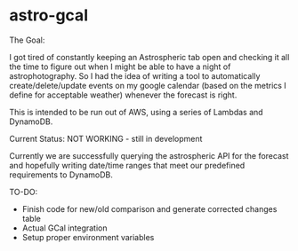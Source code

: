 # astro-gcal
The Goal:

I got tired of constantly keeping an Astrospheric tab open and checking it all the time to figure out when I might be able to have a night of astrophotography.  So I had the idea of writing a tool to automatically create/delete/update events on my google calendar (based on the metrics I define for acceptable weather) whenever the forecast is right.

This is intended to be run out of AWS, using a series of Lambdas and DynamoDB.


Current Status: NOT WORKING - still in development

Currently we are successfully querying the astrospheric API for the forecast and hopefully writing date/time ranges that meet our predefined requirements to DynamoDB.

TO-DO:
* Finish code for new/old comparison and generate corrected changes table
* Actual GCal integration
* Setup proper environment variables
